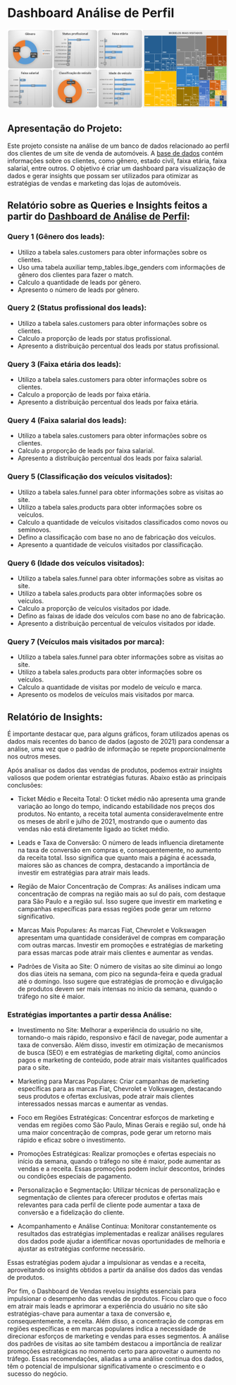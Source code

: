 # Dashboard Análise de Perfil
![Dashboard de Verdas](https://github.com/waltercrastobr/Dashboard-Analise-Perfil/blob/main/dashboard_analise_perfil.PNG)

## Apresentação do Projeto:

Este projeto consiste na análise de um banco de dados relacionado ao perfil dos clientes de um site de venda de automóveis. A [base de dados](https://github.com/waltercrastobr/Dashboard-Analise-Perfil/blob/main/banco_de_dados.sql) contém informações sobre os clientes, como gênero, estado civil, faixa etária, faixa salarial, entre outros. O objetivo é criar um dashboard para visualização de dados e gerar insights que possam ser utilizados para otimizar as estratégias de vendas e marketing das lojas de automóveis.

## Relatório sobre as Queries e Insights feitos a partir do [Dashboard de Análise de Perfil](https://github.com/waltercrastobr/Dashboard-Analise-Perfil/blob/main/Projeto%20An%C3%A1lise%20de%20Perfil.xlsx):

### Query 1 (Gênero dos leads):

- Utilizo a tabela sales.customers para obter informações sobre os clientes.
- Uso uma tabela auxiliar temp_tables.ibge_genders com informações de gênero dos clientes para fazer o match.
- Calculo a quantidade de leads por gênero.
- Apresento o número de leads por gênero.

### Query 2 (Status profissional dos leads):

- Utilizo a tabela sales.customers para obter informações sobre os clientes.
- Calculo a proporção de leads por status profissional.
- Apresento a distribuição percentual dos leads por status profissional.

### Query 3 (Faixa etária dos leads):

- Utilizo a tabela sales.customers para obter informações sobre os clientes.
- Calculo a proporção de leads por faixa etária.
- Apresento a distribuição percentual dos leads por faixa etária.

### Query 4 (Faixa salarial dos leads):

- Utilizo a tabela sales.customers para obter informações sobre os clientes.
- Calculo a proporção de leads por faixa salarial.
- Apresento a distribuição percentual dos leads por faixa salarial.

### Query 5 (Classificação dos veículos visitados):

- Utilizo a tabela sales.funnel para obter informações sobre as visitas ao site.
- Utilizo a tabela sales.products para obter informações sobre os veículos.
- Calculo a quantidade de veículos visitados classificados como novos ou seminovos.
- Defino a classificação com base no ano de fabricação dos veículos.
- Apresento a quantidade de veículos visitados por classificação.

### Query 6 (Idade dos veículos visitados):

- Utilizo a tabela sales.funnel para obter informações sobre as visitas ao site.
- Utilizo a tabela sales.products para obter informações sobre os veículos.
- Calculo a proporção de veículos visitados por idade.
- Defino as faixas de idade dos veículos com base no ano de fabricação.
- Apresento a distribuição percentual de veículos visitados por idade.

### Query 7 (Veículos mais visitados por marca):

- Utilizo a tabela sales.funnel para obter informações sobre as visitas ao site.
- Utilizo a tabela sales.products para obter informações sobre os veículos.
- Calculo a quantidade de visitas por modelo de veículo e marca.
- Apresento os modelos de veículos mais visitados por marca.

## Relatório de Insights:

É importante destacar que, para alguns gráficos, foram utilizados apenas os dados mais recentes do banco de dados (agosto de 2021) para condensar a análise, uma vez que o padrão de informação se repete proporcionalmente nos outros meses.

Após analisar os dados das vendas de produtos, podemos extrair insights valiosos que podem orientar estratégias futuras. Abaixo estão as principais conclusões:

- Ticket Médio e Receita Total: O ticket médio não apresenta uma grande variação ao longo do tempo, indicando estabilidade nos preços dos produtos. No entanto, a receita total aumenta consideravelmente entre os meses de abril e julho de 2021, mostrando que o aumento das vendas não está diretamente ligado ao ticket médio.

- Leads e Taxa de Conversão: O número de leads influencia diretamente na taxa de conversão em compras e, consequentemente, no aumento da receita total. Isso significa que quanto mais a página é acessada, maiores são as chances de compra, destacando a importância de investir em estratégias para atrair mais leads.

- Região de Maior Concentração de Compras: As análises indicam uma concentração de compras na região mais ao sul do país, com destaque para São Paulo e a região sul. Isso sugere que investir em marketing e campanhas específicas para essas regiões pode gerar um retorno significativo.

- Marcas Mais Populares: As marcas Fiat, Chevrolet e Volkswagen apresentam uma quantidade considerável de compras em comparação com outras marcas. Investir em promoções e estratégias de marketing para essas marcas pode atrair mais clientes e aumentar as vendas.

- Padrões de Visita ao Site: O número de visitas ao site diminui ao longo dos dias úteis na semana, com pico na segunda-feira e queda gradual até o domingo. Isso sugere que estratégias de promoção e divulgação de produtos devem ser mais intensas no início da semana, quando o tráfego no site é maior.

### Estratégias importantes a partir dessa Análise:

- Investimento no Site: Melhorar a experiência do usuário no site, tornando-o mais rápido, responsivo e fácil de navegar, pode aumentar a taxa de conversão. Além disso, investir em otimização de mecanismos de busca (SEO) e em estratégias de marketing digital, como anúncios pagos e marketing de conteúdo, pode atrair mais visitantes qualificados para o site.

- Marketing para Marcas Populares: Criar campanhas de marketing específicas para as marcas Fiat, Chevrolet e Volkswagen, destacando seus produtos e ofertas exclusivas, pode atrair mais clientes interessados nessas marcas e aumentar as vendas.

- Foco em Regiões Estratégicas: Concentrar esforços de marketing e vendas em regiões como São Paulo, Minas Gerais e região sul, onde há uma maior concentração de compras, pode gerar um retorno mais rápido e eficaz sobre o investimento.

- Promoções Estratégicas: Realizar promoções e ofertas especiais no início da semana, quando o tráfego no site é maior, pode aumentar as vendas e a receita. Essas promoções podem incluir descontos, brindes ou condições especiais de pagamento.

- Personalização e Segmentação: Utilizar técnicas de personalização e segmentação de clientes para oferecer produtos e ofertas mais relevantes para cada perfil de cliente pode aumentar a taxa de conversão e a fidelização do cliente.

- Acompanhamento e Análise Contínua: Monitorar constantemente os resultados das estratégias implementadas e realizar análises regulares dos dados pode ajudar a identificar novas oportunidades de melhoria e ajustar as estratégias conforme necessário.

Essas estratégias podem ajudar a impulsionar as vendas e a receita, aproveitando os insights obtidos a partir da análise dos dados das vendas de produtos.

Por fim, o Dashboard de Vendas revelou insights essenciais para impulsionar o desempenho das vendas de produtos. Ficou claro que o foco em atrair mais leads e aprimorar a experiência do usuário no site são estratégias-chave para aumentar a taxa de conversão e, consequentemente, a receita. Além disso, a concentração de compras em regiões específicas e em marcas populares indica a necessidade de direcionar esforços de marketing e vendas para esses segmentos. A análise dos padrões de visitas ao site também destacou a importância de realizar promoções estratégicas no momento certo para aproveitar o aumento no tráfego. Essas recomendações, aliadas a uma análise contínua dos dados, têm o potencial de impulsionar significativamente o crescimento e o sucesso do negócio.
